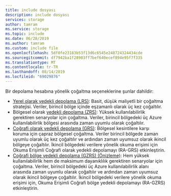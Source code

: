 ```yaml
---
title: include dosyası
description: include dosyası
services: storage
author: tamram
ms.service: storage
ms.topic: include
ms.date: 06/28/2019
ms.author: tamram
ms.custom: include file
ms.openlocfilehash: 5df0fe23183b53f13d6c6545e248724324434cde
ms.sourcegitcommit: df7942ba1f28903ff7bef640ecef894e95f7f335
ms.translationtype: MT
ms.contentlocale: tr-TR
ms.lasthandoff: 08/14/2019
ms.locfileid: "69029876"
---
```

Bir depolama hesabına yönelik çoğaltma seçeneklerine şunlar dahildir:

* [Yerel olarak yedekli depolama (LRS)](../articles/storage/common/storage-redundancy-lrs.md): Basit, düşük maliyetli bir çoğaltma stratejisi. Veriler, birincil bölge içinde eşzamanlı olarak üç kez çoğaltılır.
* Bölgesel olarak [yedekli depolama (ZRS)](../articles/storage/common/storage-redundancy-zrs.md): Yüksek kullanılabilirlik gerektiren senaryolar için çoğaltma. Veriler, birincil bölgedeki üç Azure kullanılabilirlik bölgesi arasında zaman uyumlu olarak çoğaltılır.
* [Coğrafi olarak yedekli depolama (GRS)](../articles/storage/common/storage-redundancy-grs.md): Bölgesel kesintilere karşı koruma için çapraz bölgesel çoğaltma. Veriler birincil bölgede zaman uyumlu olarak üç kez çoğaltılır ve ardından zaman uyumsuz olarak ikincil bölgeye çoğaltılır. İkincil bölgedeki verilere yönelik okuma erişimi için Okuma Erişimli Coğrafi olarak yedekli depolamayı (RA-GRS) etkinleştirin.
* [Coğrafi bölge yedekli depolama (GZRS) (Önizleme)](../articles/storage/common/storage-redundancy-gzrs.md): Hem yüksek kullanılabilirlik hem de maksimum dayanıklılık gerektiren senaryolar için çoğaltma. Veriler, birincil bölgedeki üç Azure kullanılabilirlik alanı arasında zaman uyumlu olarak çoğaltılır ve ardından zaman uyumsuz olarak ikincil bölgeye çoğaltılır. İkincil bölgedeki verilere yönelik okuma erişimi için, Okuma Erişimli Coğrafi bölge yedekli depolamayı (RA-GZRS) etkinleştirin.
